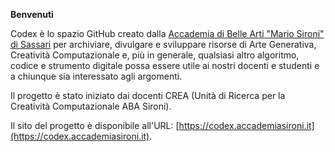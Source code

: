 __Benvenuti__

Codex è lo spazio GitHub creato dalla [Accademia di Belle Arti "Mario Sironi" di Sassari](http://accademiasironi.it) per archiviare, divulgare e sviluppare risorse di Arte Generativa, Creatività Computazionale e, più in generale, qualsiasi altro algoritmo, codice e strumento digitale possa essere utile ai nostri docenti e studenti e a chiunque sia interessato agli argomenti.

Il progetto è stato iniziato dai docenti CREA (Unità di Ricerca per la Creatività Computazionale ABA Sironi).

Il sito del progetto è disponibile all'URL: [https://codex.accademiasironi.it](https://codex.accademiasironi.it).
